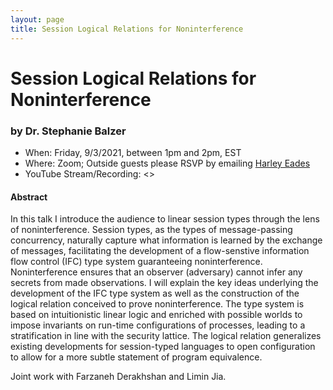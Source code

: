 ```yaml
---
layout: page
title: Session Logical Relations for Noninterference
---
```


Session Logical Relations for Noninterference
======
### by Dr. Stephanie Balzer

- When: Friday, 9/3/2021, between 1pm and 2pm, EST
- Where: Zoom; Outside guests please RSVP by emailing <a href="mailto:harley.eades@gmail.com">Harley Eades</a>
- YouTube Stream/Recording: <>

#### Abstract

In this talk I introduce the audience to linear session types through the lens of noninterference.  Session types, as the types of message-passing concurrency, naturally capture what information is learned by the exchange of messages, facilitating the development of a flow-senstive information flow control (IFC) type system guaranteeing noninterference.  Noninterference ensures that an observer (adversary) cannot infer any secrets from made observations.  I will explain the key ideas underlying the development of the IFC type system as well as the construction of the logical relation conceived to prove noninterference.  The type system is based on intuitionistic linear logic and enriched with possible worlds to impose invariants on run-time configurations of processes, leading to a stratification in line with the security lattice.  The logical relation generalizes existing developments for session-typed languages to open configuration to allow for a more subtle statement of program equivalence.

Joint work with Farzaneh Derakhshan and Limin Jia.
